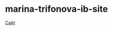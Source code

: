 # marina-trifonova-ib-site
[Сайт](https://marina-tri.github.io/marina-trifonova-ib-site/main.html)

